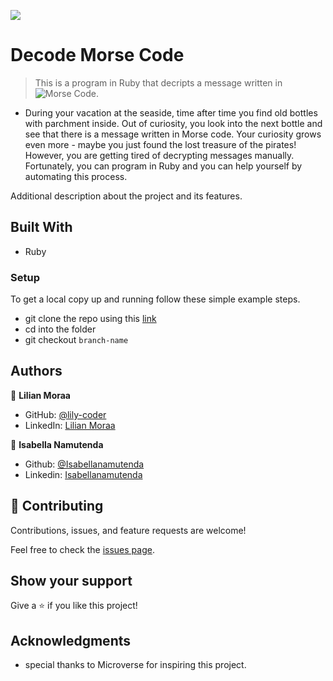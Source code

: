 ![](https://img.shields.io/badge/Microverse-blueviolet)

# Decode Morse Code

> This is a program in Ruby that decripts a message written in ![Morse Code](https://en.wikipedia.org/wiki/Morse_code).
- During your vacation at the seaside, time after time you find old bottles with parchment inside. Out of curiosity, you look into the next bottle and see that there is a message written in Morse code. Your curiosity grows even more - maybe you just found the lost treasure of the pirates! However, you are getting tired of decrypting messages manually. Fortunately, you can program in Ruby and you can help yourself by automating this process.

<!-- ![screenshot](./app_screenshot.png) -->

Additional description about the project and its features.

## Built With

- Ruby

### Setup
To get a local copy up and running follow these simple example steps.

- git clone the repo using this [link](https://github.com/lily-coder/decode-a-morse-code.git)
- cd into the folder
- git checkout `branch-name`
## Authors

👤 **Lilian Moraa**

- GitHub: [@lily-coder](https://github.com/lily-coder/)
- LinkedIn: [Lilian Moraa](https://www.linkedin.com/in/lilian-moraa-99950b1b8/)

👤 **Isabella Namutenda**

-   Github: [@Isabellanamutenda](https://github.com/Isabellanamutenda)
-   Linkedin: [Isabellanamutenda](https://www.linkedin.com/in/isabella-namutenda/)



## 🤝 Contributing

Contributions, issues, and feature requests are welcome!

Feel free to check the [issues page](https://github.com/lily-coder/decode-a-morse-code/issues).

## Show your support

Give a ⭐️ if you like this project!

## Acknowledgments

- special thanks to Microverse for inspiring this project.

